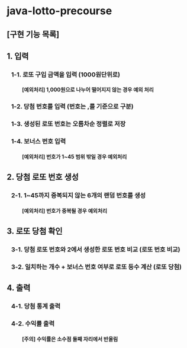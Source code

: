 # java-lotto-precourse

## [구현 기능 목록]
## 1. 입력
###  &ensp;  1-1. 로또 구입 금액을 입력 (1000원단위로)
####  &ensp; &ensp; &ensp; &ensp; [예외처리] 1,000원으로 나누어 떨어지지 않는 경우 예외 처리
###  &ensp;  1-2. 당첨 번호를 입력 (번호는 ,를 기준으로 구분)
###  &ensp;  1-3. 생성된 로또 번호는 오름차순 정렬로 저장
###  &ensp;  1-4. 보너스 번호 입력
####   &ensp; &ensp; &ensp; &ensp; [예외처리] 번호가 1~45 범위 밖일 경우 예외처리

## 2. 당첨 로또 번호 생성
###  &ensp;  2-1.  1~45까지 중복되지 않는 6개의 랜덤 번호를 생성
####   &ensp; &ensp; &ensp; &ensp; [예외처리] 번호가 중복될 경우 예외처리

## 3. 로또 당첨 확인
###  &ensp;  3-1. 당첨 로또 번호와 2에서 생성한 로또 번호 비교 (로또 번호 비교)
###  &ensp;  3-2. 일치하는 개수 + 보너스 번호 여부로 로또 등수 계산 (로또 당첨)

## 4. 출력
###  &ensp;  4-1.  당첨 통계 출력
###  &ensp;  4-2.  수익률 출력
####   &ensp; &ensp; &ensp; &ensp; [주의] 수익률은 소수점 둘째 자리에서 반올림
